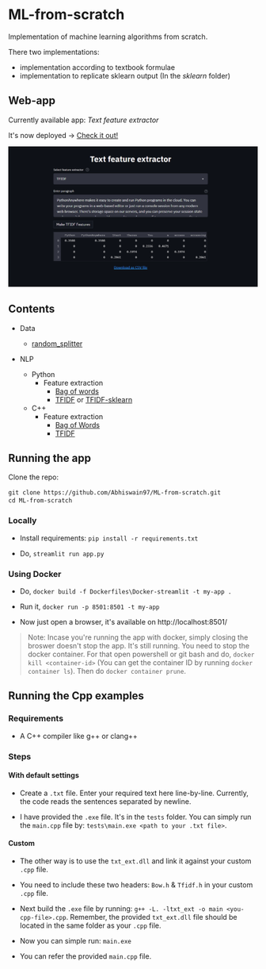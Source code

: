 # ML-from-scratch

Implementation of machine learning algorithms from scratch.

There two implementations:
- implementation according to textbook formulae
- implementation to replicate sklearn output (In the *sklearn* folder)

## Web-app

Currently available app: *Text feature extractor* 

It's now deployed -> [Check it out!](https://textfeaturextractor.herokuapp.com/)

<p align="center">
  <img src="txt_ext.gif">
</p>

## Contents

- Data
  - [random_splitter](https://github.com/Abhiswain97/ML-from-scratch/blob/master/Cpp/Data/src/Splitter.cpp) 
  
- NLP
  - Python
    - Feature extraction 
      - [Bag of words](https://github.com/Abhiswain97/ML-from-scratch/blob/master/NLP/feature_extraction/BOW.py) 
      - [TFIDF](https://github.com/Abhiswain97/ML-from-scratch/blob/master/NLP/feature_extraction/Tfidf.py) or [TFIDF-sklearn](https://github.com/Abhiswain97/ML-from-scratch/blob/master/sklearn/NLP/feature_extraction/Tfidf.py)
  - C++
    - Feature extraction
      - [Bag of Words](https://github.com/Abhiswain97/ML-from-scratch/blob/master/Cpp/NLP/feature_extraction/src/BOW.cpp)
      - [TFIDF](https://github.com/Abhiswain97/ML-from-scratch/blob/master/Cpp/NLP/feature_extraction/src/Tfidf.cpp) 


## Running the app

Clone the repo:
```
git clone https://github.com/Abhiswain97/ML-from-scratch.git
cd ML-from-scratch
```

### Locally

- Install requirements: `pip install -r requirements.txt`

- Do, `streamlit run app.py`

### Using Docker

- Do, `docker build -f Dockerfiles\Docker-streamlit -t my-app .`

- Run it, `docker run -p 8501:8501 -t my-app`

- Now just open a browser, it's available on http://localhost:8501/

> Note: Incase you're running the app with docker, simply closing the broswer doesn't stop the app. It's still running. You need to stop the docker container. For that open powershell or git bash and do, `docker kill <container-id>` (You can get the container ID by running `docker container ls`). Then do `docker container prune`. 

## Running the Cpp examples

### Requirements

- A C++ compiler like g++ or clang++

### Steps

#### With default settings

- Create a `.txt` file. Enter your required text here line-by-line. Currently, the code reads the sentences separated by newline.

- I have provided the `.exe` file. It's in the `tests` folder. You can simply run the `main.cpp` file by: `tests\main.exe <path to your .txt file>`.

#### Custom

- The other way is to use the `txt_ext.dll` and link it against your custom `.cpp` file. 

- You need to include these two headers: `Bow.h` & `Tfidf.h` in your custom `.cpp` file.

- Next build the `.exe` file by running: `g++ -L. -ltxt_ext -o main <you-cpp-file>.cpp`. Remember, the provided `txt_ext.dll` file should be located in the same folder as your `.cpp` file.

- Now you can simple run: `main.exe`

- You can refer the provided `main.cpp` file. 
